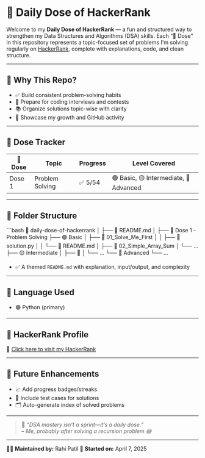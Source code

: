 # 💊 Daily Dose of HackerRank

Welcome to my **Daily Dose of HackerRank** — a fun and structured way to strengthen my Data Structures and Algorithms (DSA) skills. Each “💊 Dose” in this repository represents a topic-focused set of problems I'm solving regularly on [HackerRank](https://www.hackerrank.com/), complete with explanations, code, and clean structure.

---

## 🧠 Why This Repo?

- ✅ Build consistent problem-solving habits
- 🚀 Prepare for coding interviews and contests
- 📚 Organize solutions topic-wise with clarity
- 💼 Showcase my growth and GitHub activity

---

## 📅 Dose Tracker

| 💊 Dose | Topic                   | Progress | Level Covered                        |
|--------|-------------------------|----------|--------------------------------------|
| Dose 1 | Problem Solving         | ✅ 5/54   | 🟢 Basic, 🟡 Intermediate, 🔴 Advanced |

---

## 📂 Folder Structure

\`\`\`bash
📁 daily-dose-of-hackerrank
│
├── 📄 README.md
│
├── 💊 Dose 1 - Problem Solving
    ├── 🟢 Basic
    │   ├── 📁 01_Solve_Me_First
    │   │   ├── 📄 solution.py
    │   │   └── 📄 README.md
    │   ├── 📁 02_Simple_Array_Sum
    │   └── ...
    ├── 🟡 Intermediate
    │   ├── 📁 
    │   └── ...
    └── 🔴 Advanced
        └── ...


- ✅ A themed `README.md` with explanation, input/output, and complexity

---

## 💬 Language Used

- 🟣 Python (primary)

---

## 🔗 HackerRank Profile

📌 [Click here to visit my HackerRank](https://www.hackerrank.com/your_username)

---

## 🌱 Future Enhancements

- 📈 Add progress badges/streaks
- 🧪 Include test cases for solutions
- 🗂️ Auto-generate index of solved problems

---

> 📍 _“DSA mastery isn’t a sprint—it’s a daily dose.”_  
> – *Me, probably after solving a recursion problem 😅*

---

👩‍💻 **Maintained by:** Rahi Patil 
📅 **Started on:** April 7, 2025  
